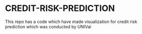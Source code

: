 # CREDIT-RISK-PREDICTION
This repo has a code which have made visualization for credit risk prediction which was conducted by UNIVai
